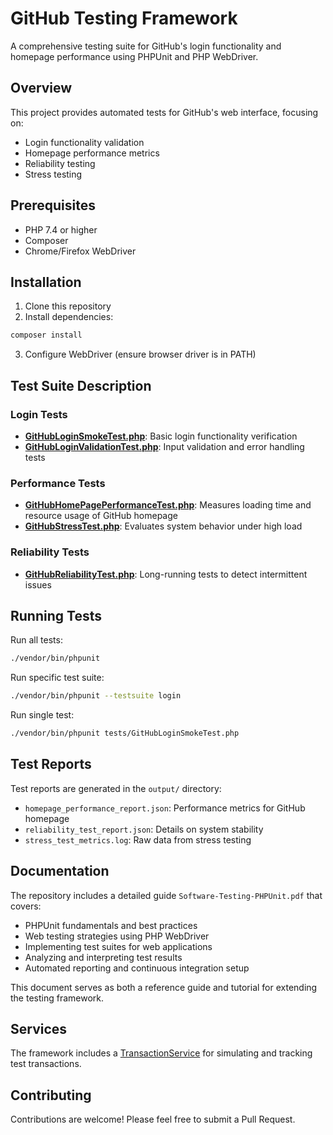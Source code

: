 # GitHub Testing Framework

A comprehensive testing suite for GitHub's login functionality and homepage performance using PHPUnit and PHP WebDriver.

## Overview

This project provides automated tests for GitHub's web interface, focusing on:

- Login functionality validation
- Homepage performance metrics
- Reliability testing
- Stress testing

## Prerequisites

- PHP 7.4 or higher
- Composer
- Chrome/Firefox WebDriver

## Installation

1. Clone this repository
2. Install dependencies:

```bash
composer install
```

3. Configure WebDriver (ensure browser driver is in PATH)

## Test Suite Description

### Login Tests

- **[GitHubLoginSmokeTest.php](tests/GitHubLoginSmokeTest.php)**: Basic login functionality verification
- **[GitHubLoginValidationTest.php](tests/GitHubLoginValidationTest.php)**: Input validation and error handling tests

### Performance Tests

- **[GitHubHomePagePerformanceTest.php](tests/GitHubHomePagePerformanceTest.php)**: Measures loading time and resource usage of GitHub homepage
- **[GitHubStressTest.php](tests/GitHubStressTest.php)**: Evaluates system behavior under high load

### Reliability Tests

- **[GitHubReliabilityTest.php](tests/GitHubReliabilityTest.php)**: Long-running tests to detect intermittent issues

## Running Tests

Run all tests:

```bash
./vendor/bin/phpunit
```

Run specific test suite:

```bash
./vendor/bin/phpunit --testsuite login
```

Run single test:

```bash
./vendor/bin/phpunit tests/GitHubLoginSmokeTest.php
```

## Test Reports

Test reports are generated in the `output/` directory:
- `homepage_performance_report.json`: Performance metrics for GitHub homepage
- `reliability_test_report.json`: Details on system stability
- `stress_test_metrics.log`: Raw data from stress testing

## Documentation

The repository includes a detailed guide `Software-Testing-PHPUnit.pdf` that covers:

- PHPUnit fundamentals and best practices
- Web testing strategies using PHP WebDriver
- Implementing test suites for web applications
- Analyzing and interpreting test results
- Automated reporting and continuous integration setup

This document serves as both a reference guide and tutorial for extending the testing framework.

## Services

The framework includes a [TransactionService](src/TransactionService.php) for simulating and tracking test transactions.

## Contributing

Contributions are welcome! Please feel free to submit a Pull Request.
